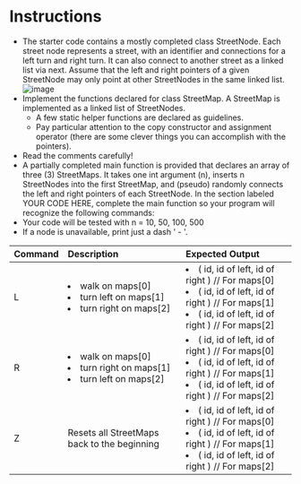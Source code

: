 # Instructions

* The starter code contains a mostly completed class StreetNode. Each street node represents a street, with an identifier and connections for a left turn and right turn. It can also connect to another street as a linked list via next. Assume that the left and right pointers of a given StreetNode may only point at other StreetNodes in the same linked list.
![image](https://user-images.githubusercontent.com/59080187/115944022-51bfa400-a468-11eb-9d0d-ea76e1781436.png)
* Implement the functions declared for class StreetMap. A StreetMap is implemented as a linked list of StreetNodes. 
  * A few static helper functions are declared as guidelines.
  * Pay particular attention to the copy constructor and assignment operator (there are some clever things you can accomplish with the pointers).
* Read the comments carefully! 
* A partially completed main function is provided that declares an array of three (3) StreetMaps. It takes one int argument (n), inserts n StreetNodes into the first StreetMap, and (pseudo) randomly connects the left and right pointers of each StreetNode. In the section labeled YOUR CODE HERE, complete the main function so your program will recognize the following commands:
* Your code will be tested with n = 10, 50, 100, 500
* If a node is unavailable, print just a dash ' - '.

Command | Description | Expected Output
| :--- | :--- | :---
L | <li>walk on maps[0]</li> <li>turn left on maps[1]</li> <li>turn right on maps[2]</li> | <li>( id, id of left, id of right )  // For maps[0]</li> <li>( id, id of left, id of right )  // For maps[1]</li> <li>( id, id of left, id of right )  // For maps[2]</li>
R | <li>walk on maps[0]</li> <li>turn right on maps[1]</li> <li>turn left on maps[2]</li> | <li>( id, id of left, id of right )  // For maps[0]</li> <li>( id, id of left, id of right )  // For maps[1]</li> <li>( id, id of left, id of right )  // For maps[2]</li>
Z | Resets all StreetMaps back to the beginning | <li>( id, id of left, id of right )  // For maps[0]</li> <li>( id, id of left, id of right )  // For maps[1]</li> <li>( id, id of left, id of right )  // For maps[2]</li>
